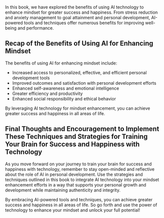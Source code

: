 

In this book, we have explored the benefits of using AI technology to enhance mindset for greater success and happiness. From stress reduction and anxiety management to goal attainment and personal development, AI-powered tools and techniques offer numerous benefits for improving well-being and performance.

Recap of the Benefits of Using AI for Enhancing Mindset
-------------------------------------------------------

The benefits of using AI for enhancing mindset include:

* Increased access to personalized, effective, and efficient personal development tools
* Improved outcomes and satisfaction with personal development efforts
* Enhanced self-awareness and emotional intelligence
* Greater efficiency and productivity
* Enhanced social responsibility and ethical behavior

By leveraging AI technology for mindset enhancement, you can achieve greater success and happiness in all areas of life.

Final Thoughts and Encouragement to Implement These Techniques and Strategies for Training Your Brain for Success and Happiness with Technology
-----------------------------------------------------------------------------------------------------------------------------------------------

As you move forward on your journey to train your brain for success and happiness with technology, remember to stay open-minded and reflective about the role of AI in personal development. Use the strategies and techniques outlined in this book to integrate AI technology into your mindset enhancement efforts in a way that supports your personal growth and development while maintaining authenticity and integrity.

By embracing AI-powered tools and techniques, you can achieve greater success and happiness in all areas of life. So go forth and use the power of technology to enhance your mindset and unlock your full potential!